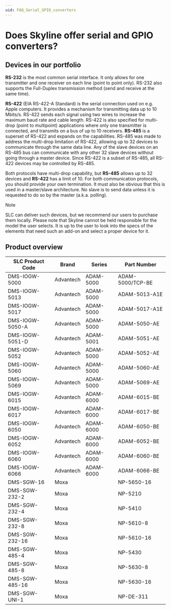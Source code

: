```yaml
---
uid: FAQ_Serial_GPIO_converters
---
```


# Does Skyline offer serial and GPIO converters?

## Devices in our portfolio

**RS-232** is the most common serial interface. It only allows for one transmitter and one receiver on each line (point to point only). RS-232 also supports the Full-Duplex transmission method (send and receive at the same time).

**RS-422** (EIA RS-422-A Standard) is the serial connection used on e.g. Apple computers. It provides a mechanism for transmitting data up to 10 Mbits/s. RS-422 sends each signal using two wires to increase the maximum baud rate and cable length. RS-422 is also specified for multi-drop (point to multipoint) applications where only one transmitter is connected, and transmits on a bus of up to 10 receivers. **RS-485** is a superset of RS-422 and expands on the capabilities. RS-485 was made to address the multi-drop limitation of RS-422, allowing up to 32 devices to communicate through the same data line. Any of the slave devices on an RS-485 bus can communicate with any other 32 slave devices without going through a master device. Since RS-422 is a subset of RS-485, all RS-422 devices may be controlled by RS-485.

Both protocols have multi-drop capability, but **RS-485** allows up to 32 devices and **RS-422** has a limit of 10. For both communication protocols, you should provide your own termination. It must also be obvious that this is used in a master/slave architecture. No slave is to send data unless it is requested to do so by the master (a.k.a. polling).

> [!NOTE]
> SLC can deliver such devices, but we recommend our users to purchase them locally. Please note that Skyline cannot be held responsible for the model the user selects. It is up to the user to look into the specs of the elements that need such an add-on and select a proper device for it.

## Product overview

| SLC Product Code | Brand     | Series    | Part Number      |
|------------------|-----------|-----------|------------------|
| DMS-IOGW-5000    | Advantech | ADAM-5000 | ADAM-5000/TCP-BE |
| DMS-IOGW-5013    | Advantech | ADAM-5000 | ADAM-5013-A1E    |
| DMS-IOGW-5017    | Advantech | ADAM-5000 | ADAM-5017-A1E    |
| DMS-IOGW-5050-A  | Advantech | ADAM-5000 | ADAM-5050-AE     |
| DMS-IOGW-5051-D  | Advantech | ADAM-5001 | ADAM-5051-AE     |
| DMS-IOGW-5052    | Advantech | ADAM-5000 | ADAM-5052-AE     |
| DMS-IOGW-5060    | Advantech | ADAM-5000 | ADAM-5060-AE     |
| DMS-IOGW-5069    | Advantech | ADAM-5000 | ADAM-5069-AE     |
| DMS-IOGW-6015    | Advantech | ADAM-6000 | ADAM-6015-BE     |
| DMS-IOGW-6017    | Advantech | ADAM-6000 | ADAM-6017-BE     |
| DMS-IOGW-6050    | Advantech | ADAM-6000 | ADAM-6050-BE     |
| DMS-IOGW-6052    | Advantech | ADAM-6000 | ADAM-6052-BE     |
| DMS-IOGW-6060    | Advantech | ADAM-6000 | ADAM-6060-BE     |
| DMS-IOGW-6066    | Advantech | ADAM-6000 | ADAM-6066-BE     |
| DMS-SGW-16       | Moxa      |           | NP-5650-16       |
| DMS-SGW-232-2    | Moxa      |           | NP-5210          | 
| DMS-SGW-232-4    | Moxa      |           | NP-5410          |
| DMS-SGW-232-8    | Moxa      |           | NP-5610-8        |
| DMS-SGW-232-16   | Moxa      |           | NP-5610-16       |
| DMS-SGW-485-4    | Moxa      |           | NP-5430          |
| DMS-SGW-485-8    | Moxa      |           | NP-5630-8        |
| DMS-SGW-485-16   | Moxa      |           | NP-5630-16       |
| DMS-SGW-UNI-1    | Moxa      |           | NP-DE-311        |
